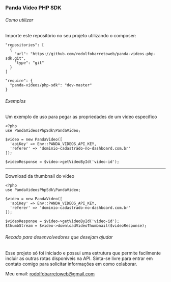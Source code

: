 ### Panda Video PHP SDK

###### Como utilizar

Importe este repositório no seu projeto utilizando o composer:

```
"repositories": [
  {
    "url": "https://github.com/rodolfobarretoweb/panda-videos-php-sdk.git",
    "type": "git"
  }
]
```

```
"require": {
  "panda-videos/php-sdk": "dev-master"
}
```

###### Exemplos

Um exemplo de uso para pegar as propriedades de um vídeo específico
```
<?php
use PandaVideosPhpSdk\PandaVideo;

$video = new PandaVideo([
  'apiKey' => Env::PANDA_VIDEOS_API_KEY,
  'referer' => 'dominio-cadastrado-no-dashboard.com.br'
]);

$videoResponse = $video->getVideoById('video-id');
```

--------------------------------------------------

Download da thumbnail do vídeo
```
<?php
use PandaVideosPhpSdk\PandaVideo;

$video = new PandaVideo([
  'apiKey' => Env::PANDA_VIDEOS_API_KEY,
  'referer' => 'dominio-cadastrado-no-dashboard.com.br'
]);

$videoResponse = $video->getVideoById('video-id');
$thumbStream = $video->downloadVideoThumbnail($videoResponse);
```

###### Recado para desenvolvedores que desejam ajudar
Esse projeto só foi iniciado e possui uma estrutura que permite facilmente incluir as outras rotas disponíveis na API. Sinta-se livre para entrar em contato comigo para solicitar informações em como colaborar.

Meu email: rodolfobarretoweb@gmail.com